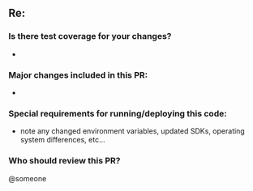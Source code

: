 ## Re: <Insert GitHub Issue Number>

### Is there test coverage for your changes?
* 

### Major changes included in this PR:
* 

### Special requirements for running/deploying this code:
- note any changed environment variables, updated SDKs, operating system differences, etc...

### Who should review this PR?
  @someone
